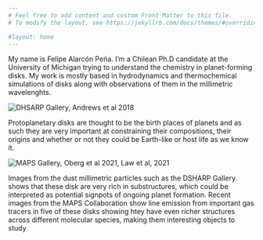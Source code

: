 ```yaml
---
# Feel free to add content and custom Front Matter to this file.
# To modify the layout, see https://jekyllrb.com/docs/themes/#overriding-theme-defaults

#layout: home
---
```




My name is Felipe Alarcón Peña. 
I’m a Chilean Ph.D candidate at the University of Michigan trying to understand the chemistry in planet-forming disks.
My work is mostly based in hydrodynamics and thermochemical  simulations of disks along with observations of them in the millimetric wavelenghts.





![DHSARP Gallery, Andrews et al 2018](https:falarcon.github.io/assets/images/dsharp.png "")


Protoplanetary disks are thought to be the birth places of planets and as such they are very important at constraining their compositions, their origins and whether or not they could be Earth-like or host life as we know it.


![MAPS Gallery, Oberg et al 2021, Law et al, 2021](https:falarcon.github.io/assets/images/maps.png "")


Images  from the dust millimetric particles such as the DSHARP Gallery shows that these disk are very rich in substructures, which could be interpreted as potential signpots of ongoing planet formation. Recent images from the MAPS Collaboration show line emission from important gas tracers in five of these disks showing htey have even richer structures across different molecular species, making them interesting objects to study

